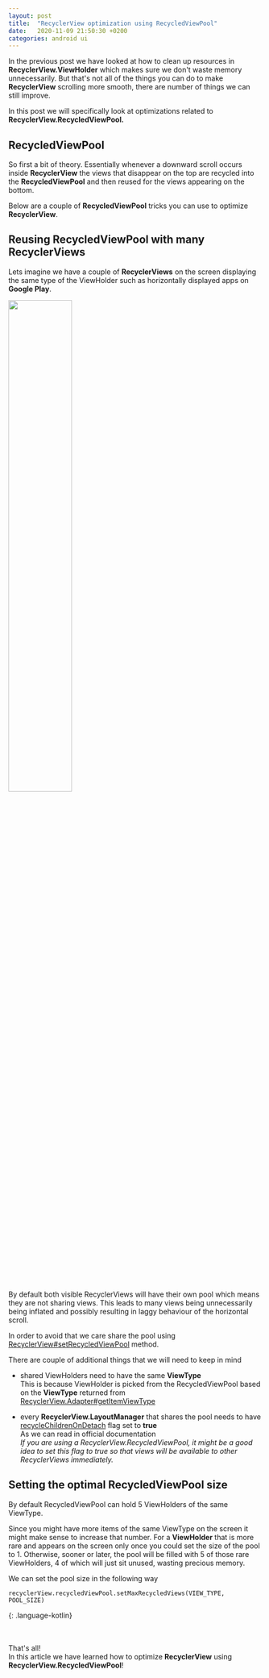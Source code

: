 ```yaml
---
layout: post
title:  "RecyclerView optimization using RecycledViewPool"
date:   2020-11-09 21:50:30 +0200
categories: android ui
---
```


In the previous post we have looked at how to clean up resources in **RecyclerView.ViewHolder** which makes sure we don't waste memory unnecessarily.
But that's not all of the things you can do to make **RecyclerView** scrolling more smooth, there are number of things we can still improve.

In this post we will specifically look at optimizations related to **RecyclerView.RecycledViewPool.**

## RecycledViewPool

So first a bit of theory.
Essentially whenever a downward scroll occurs inside **RecyclerView** the views that disappear on the top are recycled into the **RecycledViewPool** and then reused for the views appearing on the bottom.

Below are a couple of **RecycledViewPool** tricks you can use to optimize **RecyclerView**.

## Reusing RecycledViewPool with many RecyclerViews
Lets imagine we have a couple of **RecyclerViews** on the screen displaying the same type of the ViewHolder such as horizontally displayed apps on **Google Play**.

<img src="{{site.baseurl}}/images/multiple_recyclerviews.png" style="width: 50%; height: 50%">

By default both visible RecyclerViews will have their own pool which means they are not sharing views.
This leads to many views being unnecessarily being inflated and possibly resulting in laggy behaviour of the horizontal scroll.

In order to avoid that we care share the pool using [RecyclerView#setRecycledViewPool](https://developer.android.com/reference/androidx/recyclerview/widget/RecyclerView#setRecycledViewPool(androidx.recyclerview.widget.RecyclerView.RecycledViewPool)) method.

There are couple of additional things that we will need to keep in mind

* shared ViewHolders need to have the same **ViewType** <br />
This is because ViewHolder is picked from the RecycledViewPool based on the **ViewType** returned from [RecyclerView.Adapter#getItemViewType](https://developer.android.com/reference/androidx/recyclerview/widget/RecyclerView.Adapter#getItemViewType(int))

* every **RecyclerView.LayoutManager** that shares the pool needs to have [recycleChildrenOnDetach](https://developer.android.com/reference/kotlin/androidx/recyclerview/widget/LinearLayoutManager#setrecyclechildrenondetach) flag set to **true** <br />
As we can read in official documentation <br />
*If you are using a RecyclerView.RecycledViewPool, it might be a good idea to set this flag to true so that views will be available to other RecyclerViews immediately.*


## Setting the optimal RecycledViewPool size
By default RecycledViewPool can hold 5 ViewHolders of the same ViewType.

Since you might have more items of the same ViewType on the screen it might make sense to increase that number.
For a **ViewHolder** that is more rare and appears on the screen only once you could set the size of the pool to 1.
Otherwise, sooner or later, the pool will be filled with 5 of those rare ViewHolders, 4 of which will just sit unused, wasting precious memory.

We can set the pool size in the following way

~~~
recyclerView.recycledViewPool.setMaxRecycledViews(VIEW_TYPE, POOL_SIZE)
~~~
{: .language-kotlin}



<br /> <br />
That's all! <br />
In this article we have learned how to optimize **RecyclerView** using **RecyclerView.RecycledViewPool**!
